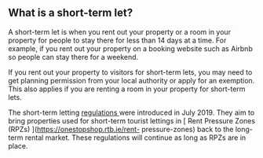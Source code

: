 ##  What is a short-term let?

A short-term let is when you rent out your property or a room in your property
for people to stay there for less than 14 days at a time. For example, if you
rent out your property on a booking website such as Airbnb so people can stay
there for a weekend.

If you rent out your property to visitors for short-term lets, you may need to
get planning permission from your local authority or apply for an exemption.
This also applies if you are renting a room in your property for short-term
lets.

The short-term letting [ regulations
](http://www.irishstatutebook.ie/eli/2019/si/235/made/en/pdf) were introduced
in July 2019. They aim to bring properties used for short-term tourist
lettings in [ Rent Pressure Zones (RPZs) ](https://onestopshop.rtb.ie/rent-
pressure-zones) back to the long-term rental market. These regulations will
continue as long as RPZs are in place.
